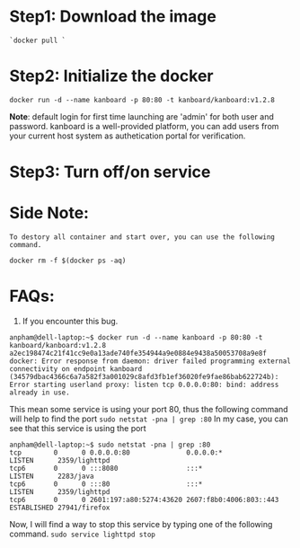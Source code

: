 # Step1: Download the image
	`docker pull `

# Step2: Initialize the docker 



`docker run -d --name kanboard -p 80:80 -t kanboard/kanboard:v1.2.8`

**Note**: default login for first time launching are 'admin' for both user and password.
kanboard is a well-provided platform, you can add users from your current host system as authetication portal for verification.

# Step3: Turn off/on service




# Side Note:
	To destory all container and start over, you can use the following command.
 `docker rm -f $(docker ps -aq)`


# FAQs:
1. If you encounter this bug.
```
anpham@dell-laptop:~$ docker run -d --name kanboard -p 80:80 -t kanboard/kanboard:v1.2.8
a2ec198474c21f41cc9e0a13ade740fe354944a9e0884e9438a50053708a9e8f
docker: Error response from daemon: driver failed programming external connectivity on endpoint kanboard (34579dbac4366c6a7a582f3a001029c8afd3fb1ef36020fe9fae86bab622724b): Error starting userland proxy: listen tcp 0.0.0.0:80: bind: address already in use.
```
This mean some service is using your port 80, thus the following command will help to find the port
`sudo netstat -pna | grep :80`
In my case, you can see that this service is using the port 
```
anpham@dell-laptop:~$ sudo netstat -pna | grep :80                                                                                               
tcp        0      0 0.0.0.0:80              0.0.0.0:*               LISTEN      2359/lighttpd                                                    
tcp6       0      0 :::8080                 :::*                    LISTEN      2283/java                                                        
tcp6       0      0 :::80                   :::*                    LISTEN      2359/lighttpd                                                    
tcp6       0      0 2601:197:a80:5274:43620 2607:f8b0:4006:803::443 ESTABLISHED 27941/firefox
```
Now, I will find a way to stop this service by typing one of the following command.
`sudo service lighttpd stop `

